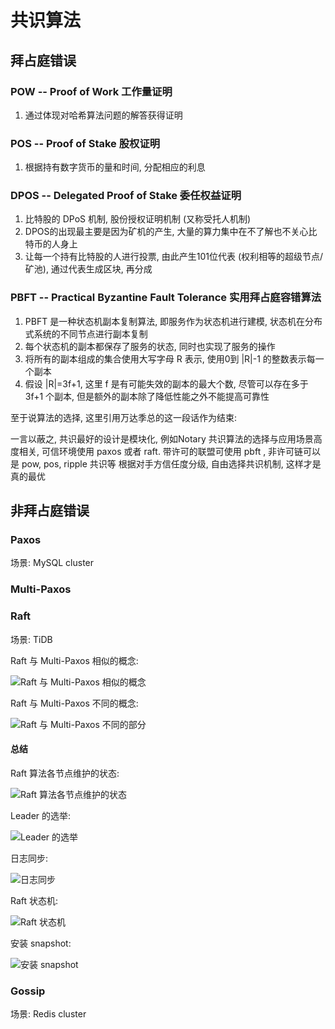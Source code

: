 # 共识算法

## 拜占庭错误

### POW -- Proof of Work 工作量证明

1. 通过体现对哈希算法问题的解答获得证明

### POS -- Proof of Stake 股权证明

1. 根据持有数字货币的量和时间, 分配相应的利息

### DPOS -- Delegated Proof of Stake 委任权益证明

1. 比特股的 DPoS 机制, 股份授权证明机制 (又称受托人机制)
3. DPOS的出现最主要是因为矿机的产生, 大量的算力集中在不了解也不关心比特币的人身上
2. 让每一个持有比特股的人进行投票, 由此产生101位代表 (权利相等的超级节点/矿池), 通过代表生成区块, 再分成

### PBFT -- Practical Byzantine Fault Tolerance 实用拜占庭容错算法

1. PBFT 是一种状态机副本复制算法, 即服务作为状态机进行建模, 状态机在分布式系统的不同节点进行副本复制
2. 每个状态机的副本都保存了服务的状态, 同时也实现了服务的操作
3. 将所有的副本组成的集合使用大写字母 R 表示, 使用0到 |R|-1 的整数表示每一个副本
4. 假设 |R|=3f+1, 这里 f 是有可能失效的副本的最大个数, 尽管可以存在多于 3f+1 个副本, 但是额外的副本除了降低性能之外不能提高可靠性

至于说算法的选择, 这里引用万达季总的这一段话作为结束:

一言以蔽之, 共识最好的设计是模块化, 例如Notary
共识算法的选择与应用场景高度相关, 可信环境使用 paxos 或者 raft. 带许可的联盟可使用 pbft , 非许可链可以是 pow, pos, ripple 共识等
根据对手方信任度分级, 自由选择共识机制, 这样才是真的最优

## 非拜占庭错误

### Paxos

场景: MySQL cluster

### Multi-Paxos

### Raft

场景: TiDB

Raft 与 Multi-Paxos 相似的概念:

![Raft 与 Multi-Paxos 相似的概念](v2-a932cb62a02604d5ec57dc0a046a1414_r.jpg)

Raft 与 Multi-Paxos 不同的概念:

![Raft 与 Multi-Paxos 不同的部分](v2-7679d235c0ac8056552ba88b677e73a2_r.jpg)

#### 总结

Raft 算法各节点维护的状态:

![Raft 算法各节点维护的状态](v2-9b53bd65fa9e11eeefd5331833d41c78_r.jpg)

Leader 的选举:

![Leader 的选举](v2-05b80ce9095004381b5846c6179f932e_r.jpg)

日志同步:

![日志同步](v2-8713b773762e9644c38defa5086afacd_r.jpg)

Raft 状态机:

![Raft 状态机](v2-4abb923772ec1be269843c977b5af3c8_r.jpg)

安装 snapshot:

![安装 snapshot](v2-793f4024bfcb648d9aab2a3dfe6b80de_r.jpg)

### Gossip

场景: Redis cluster
